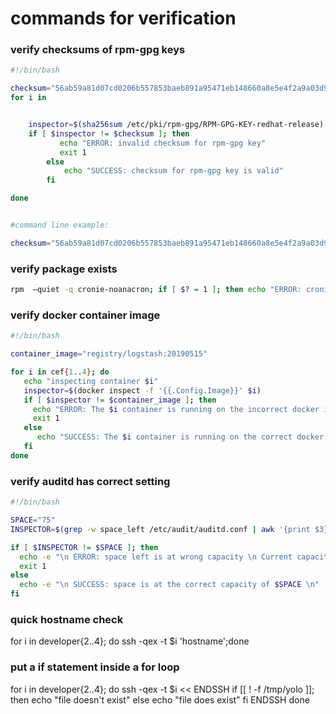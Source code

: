 # commands for verification

### verify checksums of rpm-gpg keys
```bash
#!/bin/bash

checksum="56ab59a81d07cd0206b557853baeb891a95471eb148660a8e5e4f2a9a03d9220"
for i in 


	inspector=$(sha256sum /etc/pki/rpm-gpg/RPM-GPG-KEY-redhat-release)
	if [ $inspector != $checksum ]; then
           echo "ERROR: invalid checksum for rpm-gpg key"
           exit 1
        else
            echo "SUCCESS: checksum for rpm-gpg key is valid"
        fi

done


#command line example:

checksum="56ab59a81d07cd0206b557853baeb891a95471eb148660a8e5e4f2a9a03d9220"; inspector=$(sha256sum /etc/pki/rpm-gpg/RPM-GPG-KEY-redhat-release | cut -d " " -f 1); if [ $inspector != $checksum ]; then echo "ERROR: invalid checksum for rpm-gpg key"; else echo "SUCCESS: checksum for rpm-gpg key is valid"; fi
```


### verify package exists
```bash
rpm  —quiet -q cronie-noanacron; if [ $? = 1 ]; then echo "ERROR: cronie-noanacron is not installed on $(hostname)"; else echo "SUCCESS: cronie-noanacron is installed on $(hostname)"; fi
```

### verify docker container image
```bash
#!/bin/bash

container_image="registry/logstash:20190515"

for i in cef{1..4}; do
   echo "inspecting container $i"
   inspector=$(docker inspect -f '{{.Config.Image}}' $i)
   if [ $inspector != $container_image ]; then
     echo "ERROR: The $i container is running on the incorrect docker image."
     exit 1
   else
      echo "SUCCESS: The $i container is running on the correct docker image."
   fi
done
```

### verify auditd has correct setting
```bash
#!/bin/bash

SPACE="75"
INSPECTOR=$(grep -w space_left /etc/audit/auditd.conf | awk '{print $3}')

if [ $INSPECTOR != $SPACE ]; then
  echo -e "\n ERROR: space left is at wrong capacity \n Current capacity is $INSPECTOR. Should be $SPACE \n"
  exit 1
else
  echo -e "\n SUCCESS: space is at the correct capacity of $SPACE \n"
fi
```

### quick hostname check
for i in developer{2..4}; do ssh -qex -t $i 'hostname';done

### put a if statement inside a for loop
for i in developer{2..4}; do ssh -qex -t $i  << ENDSSH
if [[ ! -f /tmp/yolo ]];
then echo "file doesn't exist"
else
echo "file does exist"
fi
ENDSSH
done
